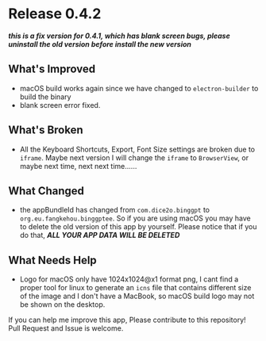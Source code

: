 # Release 0.4.2

___this is a fix version for 0.4.1, which has blank screen bugs, please uninstall the old version before install the new version___

## What's Improved

- macOS build works again since we have changed to `electron-builder` to build the binary
- blank screen error fixed.

## What's Broken

- All the Keyboard Shortcuts, Export, Font Size settings are broken due to `iframe`. Maybe next version I will change the `iframe` to `BrowserView`, or maybe next time, next next time......

## What Changed

- the appBundleId has changed from `com.dice2o.binggpt` to `org.eu.fangkehou.binggptee`. So if you are using macOS you may have to delete the old version of this app by yourself. Please notice that if you do that, ___ALL YOUR APP DATA WILL BE DELETED___

## What Needs Help

- Logo for macOS only have 1024x1024@x1 format png, I cant find a proper tool for linux to generate an `icns` file that contains different size of the image and I don't have a MacBook, so macOS build logo may not be shown on the desktop.

If you can help me improve this app, Please contribute to this repository! Pull Request and Issue is welcome.
